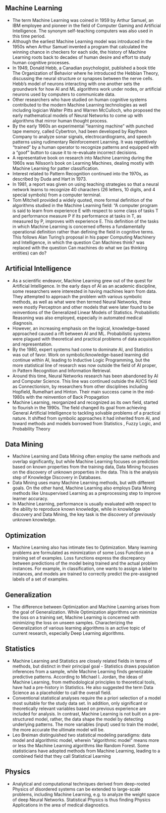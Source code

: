 ## Machine Learning
- The term Machine Learning was coined in 1959 by Arthur Samuel, an IBM employee and pioneer in the field of Computer Gaming and Artificial Intelligence. The synonym self-teaching computers was also used in this time period.
- Although the earliest Machine Learning model was introduced in the 1950s when Arthur Samuel invented a program that calculated the winning chance in checkers for each side, the history of Machine Learning roots back to decades of human desire and effort to study human cognitive processes.
- In 1949, Donald Hebb, a Canadian psychologist, published a book title The Organization of Behavior where he introduced the Hebbian Theory, discussing the neural structure or synapses between the nerve cells. Hebb’s model of neurons interacting with one another sets the groundwork for how AI and ML algorithms work under nodes, or artificial neurons used by computers to communicate data.
- Other researchers who have studied on human cognitive systems contributed to the modern Machine Learning technologies as well including logician Walter Pitts and Warren McCulloch, who proposed the early mathematical models of Neural Networks to come up with algorithms that mirror human thought process.
- By the early 1960s an experimental “learning machine” with punched tape memory, called Cybertron, had been developed by Raytheon Company to analyze sonar signals, electrocardiograms, and speech patterns using rudimentary Reinforcement Learning. It was repetitively “trained” by a human operator to recognize patterns and equipped with a “goof” button to cause it to re-evaluate incorrect decisions.
- A representative book on research into Machine Learning during the 1960s was Nilsson’s book on Learning Machines, dealing mostly with Machine Learning for patter classification.
- Interest related to Pattern Recognition continued into the 1970s, as described by Duda and Hart in 1973.
- In 1981, a report was given on using teaching strategies so that a neural network learns to recognize 40 characters (26 letters, 10 digits, and 4 special symbols) from a computer terminal.
- Tom Mitchell provided a widely quoted, more formal definition of the algorithms studied in the Machine Learning field: “A computer program is said to learn from experience E with respect to some class of tasks T and performance measure P if its performance at tasks in T, as measured by P, improves with experience E. This definition of the tasks in which Machine Learning is concerned offeres a fundamentally operational definition rather than defining the field in cognitive terms. This follows Alan Turing’s proposal in his paper Computing Machinery and Intelligence, in which the question Can Machines think? was replaced with the question Can machines do what we (as thinking entities) can do?

## Artificial Intelligence
- As a scientific endeavor, Machine Learning grew out of the quest for Artificial Intelligence. In the early days of AI as an academic discipline, some researchers were interested in having machines learn from data. They attempted to approach the problem with various symbolic methods, as well as what were then termed Neural Networks, these were mostly Perceptron and other models that were later found to be reinventions of the Generalized Linear Models of Statistics. Probabilistic Reasoning was also employed, especially in automated medical diagnosis.
- However, an increasing emphasis on the logical, knowledge-based approached caused a rift between AI and ML. Probabilistic systems were plagued with theoretical and practical problems of data acquisition and representation.
- By the 1980, expert systems had come to dominate AI, and Statistics was out of favor. Work on symbolic/knowledge-based learning did continue within AI, leading to Inductive Logic Programming, but the more statistical line of research was now outside the field of AI proper, in Pattern Recognition and Information Retrieval.
- Around this time, Neural Networks research has been abandoned by AI and Computer Science. This line was continued outside the AI/CS field as Connectionism, by researchers from other disciplines including Hopfield, Rumelhart and Hinton. Their main success came in the mid-1980s with the reinvention of Back Propagation
- Machine Learning, reorganized and recognized as its own field, started to flourish in the 1990s. The field changed its goal from achieving General Artificial Intelligence to tackling solvable problems of a practical nature. It shifted from symbolic approaches it had inherited from AI, and toward methods and models borrowed from Statistics , Fuzzy Logic, and Probability Theory
## Data Mining
- Machine Learning and Data Mining often employ the same methods and overlap significantly, but while Machine Learning focuses on prediction based on known properties from the training data, Data Mining focuses on the discovery of unknown properties in the data. This is the analysis step of Knowledge Discovery in Databases.
- Data Mining uses many Machine Learning methods, but with different goals. On the other hand, Machine Learning also employs Data Mining methods like Unsupervised Learning as a preprocessing step to improve learner accuracy.
- In Machine Learning, performance is usually evaluated with respect to the ability to reproduce known knowledge, while in knowledge discovery and Data Mining, the key task is the discovery of previously unknown knowledge.
## Optimization
- Machine Learning also has intimate ties to Optimization. Many learning problems are formulated as minimization of some Loss Function on a training set of examples. Loss functions express the discrepancy between predictions of the model being trained and the actual problem instances. For example, in classification, one wants to assign a label to instances, and models are trained to correctly predict the pre-assigned labels of a set of examples.
## Generalization
- The difference between Optimization and Machine Learning arises from the goal of Generalization. While Optimization algorithms can minimize the loss on a training set, Machine Learning is concerned with minimizing the loss on unseen samples. Characterizing the Generalization of various learning algorithms is an active topic of current research, especially Deep Learning algorithms.
## Statistics
- Machine Learning and Statistics are closely related fields in terms of methods, but distinct in their principal goal - Statistics draws population inferences from a sample, while Machine Learning finds generizable predictive patterns. According to Michael I. Jordan, the ideas of Machine Learning, from methodological principles to theoretical tools, have had a pre-history in Statistics. He also suggested the term Data Science as a placeholder to call the overall field.
- Conventional statistical analyses require the a priori selection of a model most suitable for the study data set. In addition, only significant or theoretically relevant variables based on previous experience are included for analysis. In contrast, Machine Learning is not built on a pre-structured model, rather, the data shape the model by detecting underlying patterns. The more variables (input) used to train the model, the more accurate the ultimate model will be.
- Leo Breiman distinguished two statistical modeling paradigms: data model and algorithmic model, wherein “algorithmic model” means more or less the Machine Learning algorithms like Random Forest. Some statisticians have adopted methods from Machine Learning, leading to a combined field that they call Statistical Learning
## Physics
- Analytical and computational techniques derived from deep-rooted Physics of disordered systems can be extended to large-scale problems, including Machine Learning, e.g. to analyze the weight space of deep Neural Networks. Statistical Physics is thus finding Physics Applications in the area of medical diagnostics.